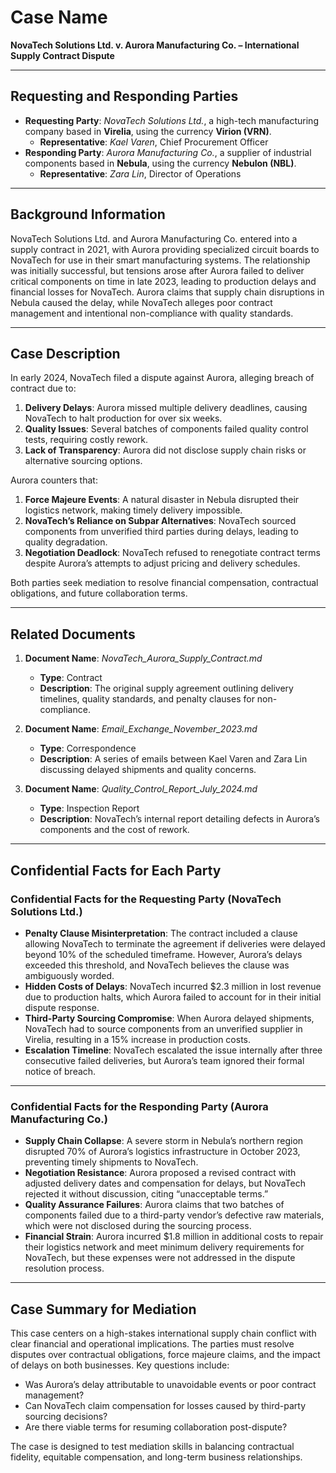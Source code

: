 

# **Case Name**  
**NovaTech Solutions Ltd. v. Aurora Manufacturing Co. – International Supply Contract Dispute**

---

## **Requesting and Responding Parties**  
- **Requesting Party**: *NovaTech Solutions Ltd.*, a high-tech manufacturing company based in **Virelia**, using the currency **Virion (VRN)**.  
  - **Representative**: *Kael Varen*, Chief Procurement Officer  
- **Responding Party**: *Aurora Manufacturing Co.*, a supplier of industrial components based in **Nebula**, using the currency **Nebulon (NBL)**.  
  - **Representative**: *Zara Lin*, Director of Operations  

---

## **Background Information**  
NovaTech Solutions Ltd. and Aurora Manufacturing Co. entered into a supply contract in 2021, with Aurora providing specialized circuit boards to NovaTech for use in their smart manufacturing systems. The relationship was initially successful, but tensions arose after Aurora failed to deliver critical components on time in late 2023, leading to production delays and financial losses for NovaTech. Aurora claims that supply chain disruptions in Nebula caused the delay, while NovaTech alleges poor contract management and intentional non-compliance with quality standards.

---

## **Case Description**  
In early 2024, NovaTech filed a dispute against Aurora, alleging breach of contract due to:  
1. **Delivery Delays**: Aurora missed multiple delivery deadlines, causing NovaTech to halt production for over six weeks.  
2. **Quality Issues**: Several batches of components failed quality control tests, requiring costly rework.  
3. **Lack of Transparency**: Aurora did not disclose supply chain risks or alternative sourcing options.  

Aurora counters that:  
1. **Force Majeure Events**: A natural disaster in Nebula disrupted their logistics network, making timely delivery impossible.  
2. **NovaTech’s Reliance on Subpar Alternatives**: NovaTech sourced components from unverified third parties during delays, leading to quality degradation.  
3. **Negotiation Deadlock**: NovaTech refused to renegotiate contract terms despite Aurora’s attempts to adjust pricing and delivery schedules.  

Both parties seek mediation to resolve financial compensation, contractual obligations, and future collaboration terms.

---

## **Related Documents**  
1. **Document Name**: *NovaTech_Aurora_Supply_Contract.md*  
   - **Type**: Contract  
   - **Description**: The original supply agreement outlining delivery timelines, quality standards, and penalty clauses for non-compliance.  

2. **Document Name**: *Email_Exchange_November_2023.md*  
   - **Type**: Correspondence  
   - **Description**: A series of emails between Kael Varen and Zara Lin discussing delayed shipments and quality concerns.  

3. **Document Name**: *Quality_Control_Report_July_2024.md*  
   - **Type**: Inspection Report  
   - **Description**: NovaTech’s internal report detailing defects in Aurora’s components and the cost of rework.  

---

## **Confidential Facts for Each Party**  

### **Confidential Facts for the Requesting Party (NovaTech Solutions Ltd.)**  
- **Penalty Clause Misinterpretation**: The contract included a clause allowing NovaTech to terminate the agreement if deliveries were delayed beyond 10% of the scheduled timeframe. However, Aurora’s delays exceeded this threshold, and NovaTech believes the clause was ambiguously worded.  
- **Hidden Costs of Delays**: NovaTech incurred $2.3 million in lost revenue due to production halts, which Aurora failed to account for in their initial dispute response.  
- **Third-Party Sourcing Compromise**: When Aurora delayed shipments, NovaTech had to source components from an unverified supplier in Virelia, resulting in a 15% increase in production costs.  
- **Escalation Timeline**: NovaTech escalated the issue internally after three consecutive failed deliveries, but Aurora’s team ignored their formal notice of breach.  

---

### **Confidential Facts for the Responding Party (Aurora Manufacturing Co.)**  
- **Supply Chain Collapse**: A severe storm in Nebula’s northern region disrupted 70% of Aurora’s logistics infrastructure in October 2023, preventing timely shipments to NovaTech.  
- **Negotiation Resistance**: Aurora proposed a revised contract with adjusted delivery dates and compensation for delays, but NovaTech rejected it without discussion, citing “unacceptable terms.”  
- **Quality Assurance Failures**: Aurora claims that two batches of components failed due to a third-party vendor’s defective raw materials, which were not disclosed during the sourcing process.  
- **Financial Strain**: Aurora incurred $1.8 million in additional costs to repair their logistics network and meet minimum delivery requirements for NovaTech, but these expenses were not addressed in the dispute resolution process.  

---

## **Case Summary for Mediation**  
This case centers on a high-stakes international supply chain conflict with clear financial and operational implications. The parties must resolve disputes over contractual obligations, force majeure claims, and the impact of delays on both businesses. Key questions include:  
- Was Aurora’s delay attributable to unavoidable events or poor contract management?  
- Can NovaTech claim compensation for losses caused by third-party sourcing decisions?  
- Are there viable terms for resuming collaboration post-dispute?  

The case is designed to test mediation skills in balancing contractual fidelity, equitable compensation, and long-term business relationships.
